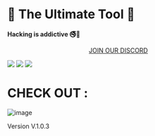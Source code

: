 # 🚀 The Ultimate Tool 🚀

**Hacking is addictive 🚭🚬**

<p align="center">
    <a href="https://discord.gg/S5j9cZVmev">JOIN OUR DISCORD</a>
  </p>
</p>

  <img src="https://img.shields.io/github/forks/venusworldfr/Ultimate-Tool-Hagar?style=flat&label=Forks&color=3bc400">
  <img src="https://img.shields.io/github/stars/SHREK-TM/Shrek-Tools?style=flat&label=Stars&color=3bc400">
  <img src="https://img.shields.io/github/repo-size/SHREK-TM/Shrek-Tools?label=Size&color=3bc400">
  
# CHECK OUT :
![image](https://github.com/user-attachments/assets/f22bd234-a7d5-4203-aa65-a21178d8c4fc)

Version V.1.0.3

